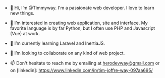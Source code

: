 - 👋 Hi, I’m @Timmyway. I'm a passionate web developer. I love to learn new things.

- 👀 I’m interested in creating web application, site and interface. My favorite language is by far Python, but I often use PHP and Javascript (Vue) at work.

- 🌱 I’m currently learning Laravel and InertiaJS.

- 💞️ I’m looking to collaborate on any kind of web project.

- 📫 Don't hesitate to reach me by emailing at herodevway@gmail.com or on [linkedin]: https://www.linkedin.com/in/tim-joffre-way-097aa695/

